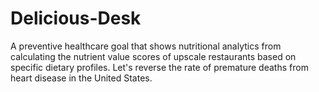 # Delicious-Desk
A preventive healthcare goal that shows nutritional analytics from calculating the nutrient value scores of upscale restaurants based on specific dietary profiles.  Let's reverse the rate of premature deaths from heart disease in the United States.

